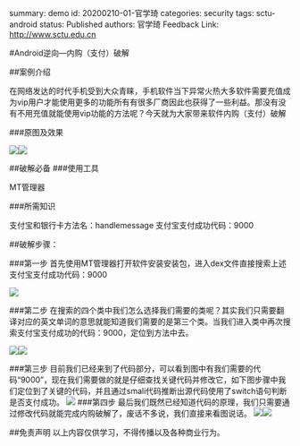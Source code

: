 summary: demo
id: 20200210-01-官学琦
categories: security
tags: sctu-android
status: Published 
authors: 官学琦
Feedback Link: http://www.sctu.edu.cn

#Android逆向—内购（支付）破解

##案例介绍

在网络发达的时代手机受到大众青睐，手机软件当下异常火热大多软件需要充值成为vip用户才能使用更多的功能所有有很多厂商因此也获得了一些利益。那没有没有不用充值就能使用vip功能的方法呢？今天就为大家带来软件内购（支付）破解

###原图及效果

![](assets/20191208-01-官学琦-07.jpg)![](assets/20191208-01-官学琦-08.jpg)

##破解必备
###使用工具

MT管理器

###所需知识

支付宝和银行卡方法名：handlemessage
支付宝支付成功代码：9000

##破解步骤：

###第一步
首先使用MT管理器打开软件安装安装包，进入dex文件直接搜索上述支付宝支付成功代码：9000

![](assets/20191208-01-官学琦-01.jpg)

###第二步
在搜索的四个类中我们怎么选择我们需要的类呢？其实我们只需要翻译对应的英文单词的意思就能知道我们需要的是第三个类。当我们进入类中再次搜索支付宝支付成功的代码：9000，定位到方法中去。

![](assets/20191208-01-官学琦-02.jpg)![](assets/20191208-01-官学琦-03.jpg)

###第三步
目前我们已经来到了代码部分，可以看到图中有我们需要的代码“9000”，现在我们需要做的就是仔细查找关键代码并修改它，如下图步骤中我们定位到了关键的代码，并且通过smali代码推断出源代码使用了switch语句判断是否支付成功。
![](assets/20191208-01-官学琦-04.jpg)
###第四步
最后我们既然已经知道代码的原理，我们只需要通过修改代码就能完成内购破解了，废话不多说，我们直接来看图说话。
![](assets/20191208-01-官学琦-05.jpg)![](assets/20191208-01-官学琦-06.jpg)

##免责声明
以上内容仅供学习，不得传播以及各种商业行为。
